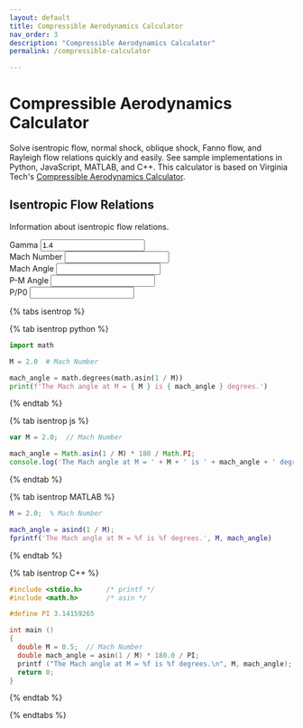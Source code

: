 ```yaml
---
layout: default
title: Compressible Aerodynamics Calculator
nav_order: 3
description: "Compressible Aerodynamics Calculator"
permalink: /compressible-calculator

---
```


# Compressible Aerodynamics Calculator

Solve isentropic flow, normal shock, oblique shock, Fanno flow, and Rayleigh flow relations quickly and easily.
See sample implementations in Python, JavaScript, MATLAB, and C++.
This calculator is based on Virginia Tech's [Compressible Aerodynamics Calculator](http://www.dept.aoe.vt.edu/~devenpor/aoe3114/calc.html).

<script async src="/tools/compressible-calculator/calculator.js"></script>

## Isentropic Flow Relations

Information about isentropic flow relations.

<label for="gamma">Gamma
    <input type="number" id="gamma" name="gamma" value="1.4" min="1.01" step="0.01">
</label>
<br><label for="machnumber">Mach Number
    <input type="number" id="machnumber" name="machnumber" min="0" step="0.1">
</label>
<br>
<label for="machangle">Mach Angle
    <input type="number" id="machangle" name="machangle" min="0" step="0.1">
</label>
<br>
<label for="pmangle">P-M Angle
    <input type="number" id="pmangle" name="pmangle" min="0" step="0.1">
</label>
<br>
<label for="p_p0">P/P0
    <input type="number" id="p_p0" name="p_p0" min="0" step="0.1">
</label>

{% tabs isentrop %}

{% tab isentrop python %}
```python
import math

M = 2.0  # Mach Number

mach_angle = math.degrees(math.asin(1 / M))
print(f'The Mach angle at M = { M } is { mach_angle } degrees.')
```
{% endtab %}

{% tab isentrop js %}
```javascript
var M = 2.0;  // Mach Number

mach_angle = Math.asin(1 / M) * 180 / Math.PI;
console.log('The Mach angle at M = ' + M + ' is ' + mach_angle + ' degrees.');
```
{% endtab %}

{% tab isentrop MATLAB %}
```matlab
M = 2.0;  % Mach Number

mach_angle = asind(1 / M);
fprintf('The Mach angle at M = %f is %f degrees.', M, mach_angle)
```
{% endtab %}

{% tab isentrop C++ %}
```cpp
#include <stdio.h>      /* printf */
#include <math.h>       /* asin */

#define PI 3.14159265

int main ()
{
  double M = 0.5;  // Mach Number
  double mach_angle = asin(1 / M) * 180.0 / PI;
  printf ("The Mach angle at M = %f is %f degrees.\n", M, mach_angle);
  return 0;
}
```
{% endtab %}

{% endtabs %}
